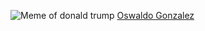 ![Meme of donald trump](https://www.viveusa.mx/sites/default/files/field/image/trump_biden_memes.png)
[Oswaldo Gonzalez](https://github.com/oswaldo32s)

